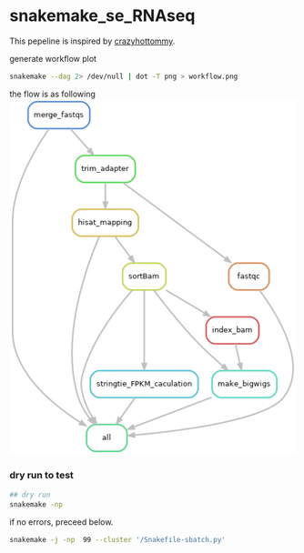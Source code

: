 # snakemake_se_RNAseq

This pepeline is inspired by [crazyhottommy](https://github.com/crazyhottommy/pyflow-RNAseq).



generate workflow plot
```bash
snakemake --dag 2> /dev/null | dot -T png > workflow.png
```
the flow is as following
![](./workflow.png)

### dry run to test

```bash
## dry run
snakemake -np
```
if no errors, preceed below.
```bash
snakemake -j -np  99 --cluster '/Snakefile-sbatch.py'
```
